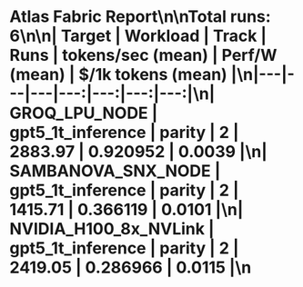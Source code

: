 # Atlas Fabric Report\n\nTotal runs: 6\n\n| Target | Workload | Track | Runs | tokens/sec (mean) | Perf/W (mean) | $/1k tokens (mean) |\n|---|---|---|---:|---:|---:|---:|\n| GROQ_LPU_NODE | gpt5_1t_inference | parity | 2 | 2883.97 | 0.920952 | 0.0039 |\n| SAMBANOVA_SNX_NODE | gpt5_1t_inference | parity | 2 | 1415.71 | 0.366119 | 0.0101 |\n| NVIDIA_H100_8x_NVLink | gpt5_1t_inference | parity | 2 | 2419.05 | 0.286966 | 0.0115 |\n